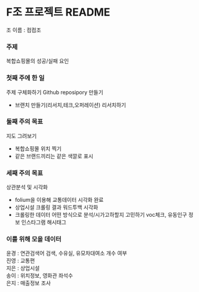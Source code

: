 # F조 프로젝트 README  

조 이름 : 컴컴조  

### 주제  
복합쇼핑몰의 성공/실패 요인

### 첫째 주에 한 일
주제 구체화하기
Github reposipory 만들기
+ 브랜치 만들기(리서치,테크,오퍼레이션)
리서치하기

### 둘째 주의 목표
지도 그려보기
  - 복합쇼핑몰 위치 찍기
  - 같은 브랜드끼리는 같은 색깔로 표시

### 세째 주의 목표
상관분석 및 시각화
  - folium을 이용해 교통데이터 시각화 완료
  - 상업시설 크롤링 결과 워드투백 시각화
  - 크롤링한 데이터 어떤 방식으로 분석/시가고하할지 고민하기
voc체크, 유동인구 정보 
인스타그램 해시태그 

### 이를 위해 모을 데이터  
윤경 : 연관검색어 검색, 수유실, 유모차대여소 개수 여부  
진영 : 교통편  
지은 : 상업시설  
송이 : 위치정보, 영화관 좌석수  
은지 : 매출정보 조사  
